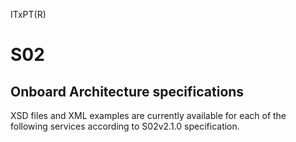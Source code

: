 ITxPT(R)
# S02
## Onboard Architecture specifications
XSD files and XML examples are currently available for each of the following services according to S02v2.1.0 specification.
